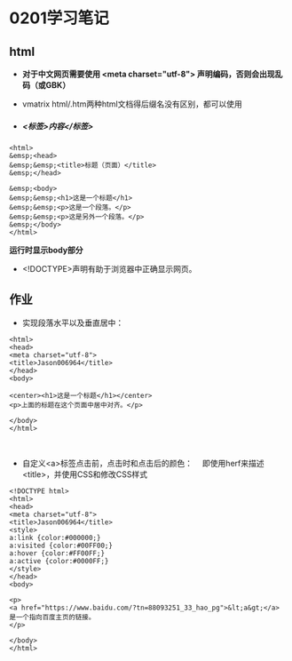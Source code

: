 # 0201学习笔记
## html ## 
* **对于中文网页需要使用 &lt;meta charset="utf-8"&gt; 声明编码，否则会出现乱码（或GBK）**

* vmatrix html/.htm两种html文档得后缀名没有区别，都可以使用

* ##### <标签>内容</标签> #####
```
<html>
&emsp;<head>
&emsp;&emsp;<title>标题（页面）</title>
&emsp;</head>

&emsp;<body>
&emsp;&emsp;<h1>这是一个标题</h1>
&emsp;&emsp;<p>这是一个段落。</p>
&emsp;&emsp;<p>这是另外一个段落。</p>
&emsp;</body>
</html>
```
**运行时显示body部分**


* &lt;!DOCTYPE&gt;声明有助于浏览器中正确显示网页。


## 作业

* 实现段落水平以及垂直居中：
```<!DOCTYPE html>
<html>
<head> 
<meta charset="utf-8"> 
<title>Jason006964</title> 
</head>
<body>

<center><h1>这是一个标题</h1></center>
<p>上面的标题在这个页面中居中对齐。</p>

</body>
</html>

```
&emsp;
* 自定义&lt;a&gt;标签点击前，点击时和点击后的颜色：
&emsp;即使用herf来描述&lt;title&gt;，并使用CSS和修改CSS样式
```
<!DOCTYPE html>
<html>
<head> 
<meta charset="utf-8"> 
<title>Jason006964</title> 
<style>
a:link {color:#000000;}      
a:visited {color:#00FF00;}  
a:hover {color:#FF00FF;}  
a:active {color:#0000FF;} 
</style>
</head>
<body>

<p>
<a href="https://www.baidu.com/?tn=88093251_33_hao_pg">&lt;a&gt;</a> 是一个指向百度主页的链接。
</p>

</body>
</html>
```
